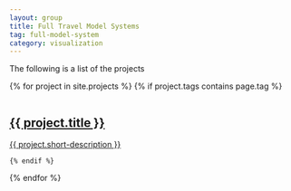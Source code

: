 ```yaml
---
layout: group
title: Full Travel Model Systems
tag: full-model-system
category: visualization
---
```


The following is a list of the projects 


<section class="tiles">
																
{% for project in site.projects %}
  	{% if project.tags contains page.tag %}
  	<article class="style1 bigtile">
  	<img src='{{ site.url }}/img/{{ project.img }}' alt="" />
    <a href='{{ project.url }}'>
		<h2>{{ project.title }}</h2>
		<div class="content">
			<p>{{ project.short-description }}</p>
		</div>
	</a>
  	</article>
  
  	{% endif %}
{% endfor %}

</section>







